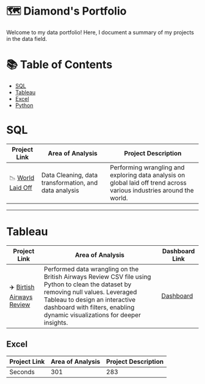 # 🗺 Diamond's Portfolio

Welcome to my data portfolio! Here, I document a summary of my projects in the data field.

# 📚 Table of Contents
- [SQL](#sql)
- [Tableau](#tableau)
- [Excel](#excel)
- [Python](#python)

# SQL

| Project Link | Area of Analysis | Project Description |
| --- | --- | --- | 
| 📉 [World Laid Off](https://github.com/diamond-or/Layoff_Insights) | Data Cleaning, data transformation, and data analysis | Performing wrangling and exploring data analysis on global laid off trend across various industries around the world.   | 

--------
# Tableau

| Project Link | Area of Analysis | Dashboard Link |
| --- | --- | --- | 
| ✈️ [Birtish Airways Review](https://github.com/diamond-or/BritishAirways_Reviews_Analysis) | Performed data wrangling on the British Airways Review CSV file using Python to clean the dataset by removing null values. Leveraged Tableau to design an interactive dashboard with filters, enabling dynamic visualizations for deeper insights.| [Dashboard](https://public.tableau.com/views/BritishAirwaysReview_Dashboard/Dashboard1?:language=en-US&:sid=&:redirect=auth&:display_count=n&:origin=viz_share_link) | 


## Excel

| Project Link | Area of Analysis | Project Description |
| --- | --- | --- | 
| Seconds | 301 | 283 | 
<!--
## Python

| Project Link | Area of Analysis | Project Description |
| --- | --- | --- | 
| Seconds | 301 | 283 | 
-->
